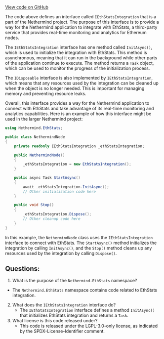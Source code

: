 [View code on GitHub](https://github.com/nethermindeth/nethermind/Nethermind.EthStats/IEthStatsIntegration.cs)

The code above defines an interface called `IEthStatsIntegration` that is a part of the Nethermind project. The purpose of this interface is to provide a way for the Nethermind application to integrate with EthStats, a third-party service that provides real-time monitoring and analytics for Ethereum nodes.

The `IEthStatsIntegration` interface has one method called `InitAsync()`, which is used to initialize the integration with EthStats. This method is asynchronous, meaning that it can run in the background while other parts of the application continue to execute. The method returns a `Task` object, which can be used to monitor the progress of the initialization process.

The `IDisposable` interface is also implemented by `IEthStatsIntegration`, which means that any resources used by the integration can be cleaned up when the object is no longer needed. This is important for managing memory and preventing resource leaks.

Overall, this interface provides a way for the Nethermind application to connect with EthStats and take advantage of its real-time monitoring and analytics capabilities. Here is an example of how this interface might be used in the larger Nethermind project:

```csharp
using Nethermind.EthStats;

public class NethermindNode
{
    private readonly IEthStatsIntegration _ethStatsIntegration;

    public NethermindNode()
    {
        _ethStatsIntegration = new EthStatsIntegration();
    }

    public async Task StartAsync()
    {
        await _ethStatsIntegration.InitAsync();
        // Other initialization code here
    }

    public void Stop()
    {
        _ethStatsIntegration.Dispose();
        // Other cleanup code here
    }
}
```

In this example, the `NethermindNode` class uses the `IEthStatsIntegration` interface to connect with EthStats. The `StartAsync()` method initializes the integration by calling `InitAsync()`, and the `Stop()` method cleans up any resources used by the integration by calling `Dispose()`.
## Questions: 
 1. What is the purpose of the `Nethermind.EthStats` namespace?
   - The `Nethermind.EthStats` namespace contains code related to EthStats integration.
2. What does the `IEthStatsIntegration` interface do?
   - The `IEthStatsIntegration` interface defines a method `InitAsync()` that initializes EthStats integration and returns a `Task`.
3. What license is this code released under?
   - This code is released under the LGPL-3.0-only license, as indicated by the SPDX-License-Identifier comment.
